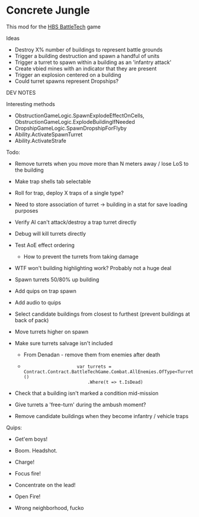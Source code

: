 # Concrete Jungle
This mod for the [HBS BattleTech](http://battletechgame.com/) game 

Ideas

* Destroy X% number of buildings to represent battle grounds
* Trigger a building destruction and spawn a handful of units
* Trigger a turret to spawn within a building as an 'infantry attack'
* Create vbied mines with an indicator that they are present
* Trigger an explosion centered on a building
* Could turret spawns represent Dropships? 

DEV NOTES

Interesting methods

* ObstructionGameLogic.SpawnExplodeEffectOnCells, ObstructionGameLogic.ExplodeBuildingIfNeeded
* DropshipGameLogic.SpawnDropshipForFlyby
* Ability.ActivateSpawnTurret
* Ability.ActivateStrafe

Todo: 

* Remove turrets when you move more than N meters away / lose LoS to the building

* Make trap shells tab selectable

* Roll for trap, deploy X traps of a single type?

* Need to store association of turret -> building in a stat for save loading purposes

* Verify AI can't attack/destroy a trap turret directly

* Debug will kill turrets directly

* Test AoE effect ordering
  
  * How to prevent the turrets from taking damage
  
* WTF won't building highlighting work? Probably not a huge deal

* Spawn turrets 50/80% up building

* Add quips on trap spawn

* Add audio to quips

* Select candidate buildings from closest to furthest (prevent buildings at back of pack)

* Move turrets higher on spawn

* Make sure turrets salvage isn't included

  * From Denadan - remove them from enemies after death

  * ```
                        var turrets = Contract.Contract.BattleTechGame.Combat.AllEnemies.OfType<Turret>()
                            .Where(t => t.IsDead)
    ```

    

* Check that a building isn't marked a condition mid-mission

* Give turrets a 'free-turn' during the ambush moment?

* Remove candidate buildings when they become infantry / vehicle traps

Quips:

* Get'em boys!

* Boom. Headshot.

* Charge!

* Focus fire!

* Concentrate on the lead!

* Open Fire!

* Wrong neighborhood, fucko

  

